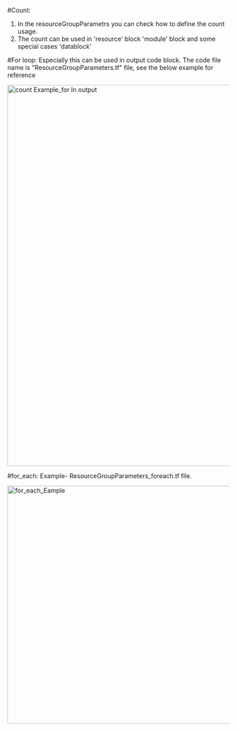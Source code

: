 #Count: 
  1. In the resourceGroupParametrs you can check how to define the count usage.
  2. The count can be used in 'resource' block 'module' block and some special cases 'datablock'

#For loop: 
Especially this can be used in output code block. The code file name is "ResourceGroupParameters.tf" file, see the below example for reference

<img width="863" alt="count Example_for In output" src="https://github.com/user-attachments/assets/3fd752d4-345f-44f7-887a-64bf22c4ed57" />

#for_each:
Example- ResourceGroupParameters_foreach.tf file.

<img width="539" alt="for_each_Eample" src="https://github.com/user-attachments/assets/760ad056-750a-446a-a51d-317e2eb9ae14" />



